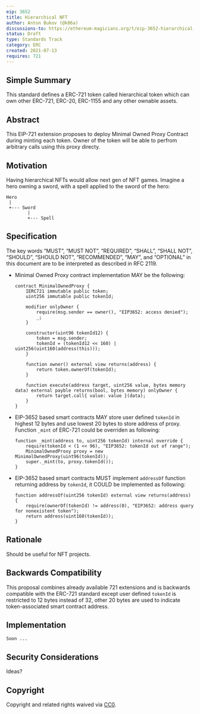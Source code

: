 ```yaml
---
eip: 3652
title: Hierarchical NFT
author: Anton Bukov (@k06a)
discussions-to: https://ethereum-magicians.org/t/eip-3652-hierarchical-nft/6963
status: Draft
type: Standards Track
category: ERC
created: 2021-07-13
requires: 721
---
```


## Simple Summary

This standard defines a ERC-721 token called hierarchical token which can own other ERC-721, ERC-20, ERC-1155 and any other ownable assets.

## Abstract

This EIP-721 extension proposes to deploy Minimal Owned Proxy Contract during minting each token. Owner of the token will be able to perfrom arbitrary calls using this proxy directy.

## Motivation

Having hierarchical NFTs would allow next gen of NFT games. Imagine a hero owning a sword, with a spell applied to the sword of the hero:
```
Hero
 |
 +--- Sword
        |
        +--- Spell
```

## Specification

The key words “MUST”, “MUST NOT”, “REQUIRED”, “SHALL”, “SHALL NOT”, “SHOULD”, “SHOULD NOT”, “RECOMMENDED”, “MAY”, and “OPTIONAL” in this document are to be interpreted as described in RFC 2119.

- Minimal Owned Proxy contract implementation MAY be the following:

    ```solidity
    contract MinimalOwnedProxy {
        IERC721 immutable public token;
        uint256 immutable public tokenId;

        modifier onlyOwner {
            require(msg.sender == owner(), "EIP3652: access denied");
            _;
        }

        constructor(uint96 tokenId12) {
            token = msg.sender;
            tokenId = (tokenId12 << 160) | uint256(uint160(address(this)));
        }

        function owner() external view returns(address) {
            return token.ownerOf(tokenId);
        }

        function execute(address target, uint256 value, bytes memory data) external payble returns(bool, bytes memory) onlyOwner {
            return target.call{ value: value }(data);
        }
    }
    ```

- EIP-3652 based smart contracts MAY store user defined `tokenId` in highest 12 bytes and use lowest 20 bytes to store address of proxy. Function `_mint` of ERC-721 could be overriden as following:

    ```solidity
    function _mint(address to, uint256 tokenId) internal override {
        require(tokenId < (1 << 96), "EIP3652: tokenId out of range");
        MinimalOwnedProxy proxy = new MinimalOwnedProxy(uint96(tokenId));
        super._mint(to, proxy.tokenId());
    }
    ```

- EIP-3652 based smart contracts MUST implement `addressOf` function returning address by `tokenId`, it COULD be implemented as following:

    ```solidity
    function addressOf(uint256 tokenId) external view returns(address) {
        require(ownerOf(tokenId) != address(0), "EIP3652: address query for nonexistent token");
        return address(uint160(tokenId));
    }
    ```

## Rationale

Should be useful for NFT projects.

## Backwards Compatibility

This proposal combines already available 721 extensions and is backwards compatible with the ERC-721 standard except user defined `tokenId` is restricted to 12 bytes instead of 32, other 20 bytes are used to indicate token-associated smart contract address.

## Implementation

```
Soon ...
```

## Security Considerations

Ideas?

## Copyright

Copyright and related rights waived via [CC0](https://creativecommons.org/publicdomain/zero/1.0/).
